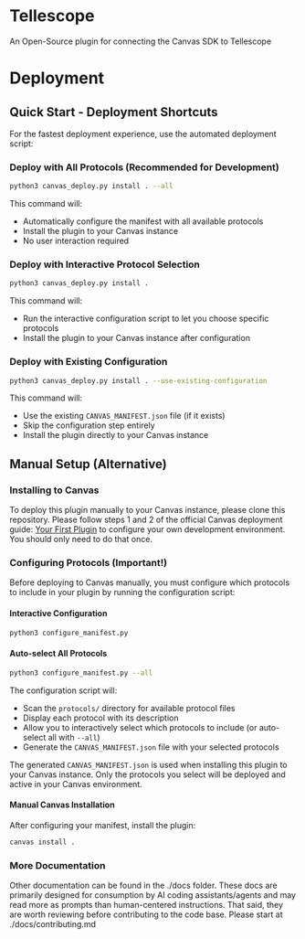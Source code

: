 Tellescope
=================

An Open-Source plugin for connecting the Canvas SDK to Tellescope

# Deployment

## Quick Start - Deployment Shortcuts

For the fastest deployment experience, use the automated deployment script:

### Deploy with All Protocols (Recommended for Development)
```bash
python3 canvas_deploy.py install . --all
```

This command will:
- Automatically configure the manifest with all available protocols
- Install the plugin to your Canvas instance
- No user interaction required

### Deploy with Interactive Protocol Selection
```bash
python3 canvas_deploy.py install .
```

This command will:
- Run the interactive configuration script to let you choose specific protocols
- Install the plugin to your Canvas instance after configuration

### Deploy with Existing Configuration
```bash
python3 canvas_deploy.py install . --use-existing-configuration
```

This command will:
- Use the existing `CANVAS_MANIFEST.json` file (if it exists)
- Skip the configuration step entirely
- Install the plugin directly to your Canvas instance

## Manual Setup (Alternative)

### Installing to Canvas
To deploy this plugin manually to your Canvas instance, please clone this repository. Please follow steps 1 and 2 of the official Canvas deployment guide: [Your First Plugin](http://docs.canvasmedical.com/guides/your-first-plugin/) to configure your own development environment. You should only need to do that once. 

### Configuring Protocols (Important!)

Before deploying to Canvas manually, you must configure which protocols to include in your plugin by running the configuration script:

#### Interactive Configuration
```bash
python3 configure_manifest.py
```

#### Auto-select All Protocols
```bash
python3 configure_manifest.py --all
```

The configuration script will:
- Scan the `protocols/` directory for available protocol files
- Display each protocol with its description
- Allow you to interactively select which protocols to include (or auto-select all with `--all`)
- Generate the `CANVAS_MANIFEST.json` file with your selected protocols

The generated `CANVAS_MANIFEST.json` is used when installing this plugin to your Canvas instance. Only the protocols you select will be deployed and active in your Canvas environment.

#### Manual Canvas Installation
After configuring your manifest, install the plugin:
```bash
canvas install .
```

### More Documentation

Other documentation can be found in the ./docs folder. These docs are primarily designed for consumption by AI coding assistants/agents and may read more as prompts than human-centered instructions. That said, they are worth reviewing before contributing to the code base. Please start at ./docs/contributing.md 
